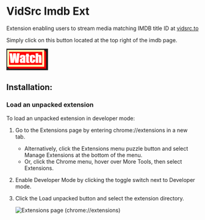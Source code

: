 # VidSrc Imdb Ext
Extension enabling users to stream media matching IMDB title ID at [vidsrc.to](https://www.vidsrc.to)

Simply click on this button located at the top right of the imdb page.

![icon.png](https://github.com/jsDorian/VidSrc-Imdb-Ext/blob/main/source/icon.png)

## Installation: ##
### Load an unpacked extension ###
To load an unpacked extension in developer mode:

1. Go to the Extensions page by entering chrome://extensions in a new tab.
    * Alternatively, click the Extensions menu puzzle button and select Manage Extensions at the bottom of the menu.
    * Or, click the Chrome menu, hover over More Tools, then select Extensions.
2. Enable Developer Mode by clicking the toggle switch next to Developer mode.
3. Click the Load unpacked button and select the extension directory.
   
   ![Extensions page (chrome://extensions)](https://developer.chrome.com/static/docs/extensions/get-started/tutorial/hello-world/image/extensions-page-e0d64d89a6acf_480.png)
